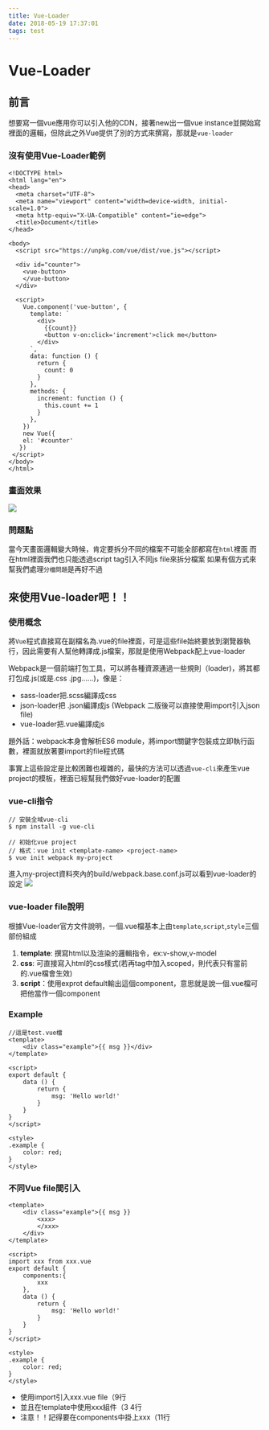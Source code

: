 ```yaml
---
title: Vue-Loader
date: 2018-05-19 17:37:01
tags: test
---
```

# Vue-Loader

## 前言

想要寫一個vue應用你可以引入他的CDN，接著new出一個vue instance並開始寫裡面的邏輯，但除此之外Vue提供了別的方式來撰寫，那就是`vue-loader`

### 沒有使用Vue-Loader範例
```html=
<!DOCTYPE html>
<html lang="en">
<head>
  <meta charset="UTF-8">
  <meta name="viewport" content="width=device-width, initial-scale=1.0">
  <meta http-equiv="X-UA-Compatible" content="ie=edge">
  <title>Document</title>
</head>

<body>
  <script src="https://unpkg.com/vue/dist/vue.js"></script>

  <div id="counter">
    <vue-button>
    </vue-button>
  </div>

  <script>
    Vue.component('vue-button', {
      template: `
        <div>
          {{count}}
          <button v-on:click='increment'>click me</button>
        </div>
      `,
      data: function () {
        return {
          count: 0
        }
      },
      methods: {
        increment: function () {
          this.count += 1
        }
      },
    })
    new Vue({
    el: '#counter'
   })
 </script>
</body>
</html>

```
### 畫面效果
![](https://i.imgur.com/tyjfMlA.png)

### 問題點

當今天畫面邏輯變大時候，肯定要拆分不同的檔案不可能全部都寫在`html`裡面
而在html裡面我們也只能透過script tag引入不同js file來拆分檔案
如果有個方式來幫我們處理`分檔問題`是再好不過


## 來使用Vue-loader吧！！

### 使用概念

將`Vue`程式直接寫在副檔名為.vue的file裡面，可是這些file始終要放到瀏覽器執行，因此需要有人幫他轉譯成.js檔案，那就是使用Webpack配上vue-loader

Webpack是一個前端打包工具，可以將各種資源通過一些規則（loader)，將其都打包成.js(或是.css .jpg......)，像是：
* sass-loader把.scss編譯成css
* json-loader把 .json編譯成js (Webpack 二版後可以直接使用import引入json file)
* vue-loader把.vue編譯成js

題外話：webpack本身會解析ES6 module，將import關鍵字包裝成立即執行函數，裡面就放著要import的file程式碼

事實上這些設定是比較困難也複雜的，最快的方法可以透過`vue-cli`來產生vue project的模板，裡面已經幫我們做好vue-loader的配置

### vue-cli指令

```shell=
// 安裝全域vue-cli
$ npm install -g vue-cli

// 初始化vue project
// 格式：vue init <template-name> <project-name>
$ vue init webpack my-project

```
進入my-project資料夾內的build/webpack.base.conf.js可以看到vue-loader的設定
![](https://i.imgur.com/b8FfO9L.png)

### vue-loader file說明

根據Vue-loader官方文件說明，一個.vue檔基本上由`template`,`script`,`style`三個部份組成

1. **template**: 撰寫html以及渲染的邏輯指令，ex:v-show,v-model
2. **css**: 可直接寫入html的css樣式(若再tag中加入scoped，則代表只有當前的.vue檔會生效)
3. **script**：使用exprot default輸出這個component，意思就是說一個.vue檔可把他當作一個component

### Example
```html=
//這是test.vue檔
<template>
    <div class="example">{{ msg }}</div>
</template>

<script>
export default {
    data () {
        return {
            msg: 'Hello world!'
        }
    }
}
</script>

<style>
.example {
    color: red;
}
</style>
```
### 不同Vue file間引入
```html=
<template>
    <div class="example">{{ msg }}
        <xxx>
        </xxx>
    </div>
</template>

<script>
import xxx from xxx.vue
export default {
    components:{
        xxx
    },
    data () {
        return {
            msg: 'Hello world!'
        }
    }
}
</script>

<style>
.example {
    color: red;
}
</style>
```
* 使用import引入xxx.vue file（9行
* 並且在template中使用xxx組件（3 4行
* 注意！！記得要在components中掛上xxx（11行
